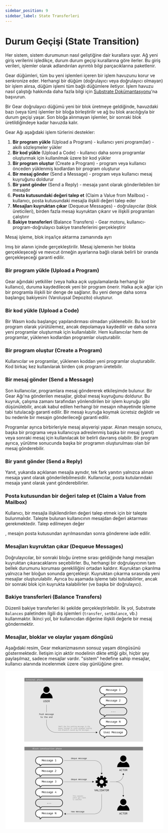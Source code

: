 ```yaml
---
sidebar_position: 9
sidebar_label: State Transferleri
---
```


# Durum Geçişi (State Transition)

Her sistem, sistem durumunun nasıl geliştiğine dair kurallara uyar. Ağ yeni giriş verilerini işledikçe, durum durum geçişi kurallarına göre ilerler. Bu giriş verileri, işlemler olarak adlandırılan ayrıntılı bilgi parçacıklarına paketlenir.

Gear düğümleri, tüm bu yeni işlemleri içeren bir işlem havuzunu korur ve senkronize eder. Herhangi bir düğüm (doğrulayıcı veya doğrulayıcı olmayan) bir işlem alırsa, düğüm işlemi tüm bağlı düğümlere iletiyor. İşlem havuzu nasıl çalıştığı hakkında daha fazla bilgi için [Substrate Dokümantasyonu](https://substrate.dev/docs/en/knowledgebase/learn-substrate/tx-pool)'na başvurun.

Bir Gear doğrulayıcı düğümü yeni bir blok üretmeye geldiğinde, havuzdaki bazı (veya tüm) işlemler bir bloğa birleştirilir ve ağ bu blok aracılığıyla bir durum geçişi yaşar. Son bloğa alınmayan işlemler, bir sonraki blok üretildiğindeye kadar havuzda kalır.

Gear Ağı aşağıdaki işlem türlerini destekler:

1. **Bir program yükle** (Upload a Program) - kullanıcı yeni program(lar) - akıllı sözleşmeler yükler
2. **Bir kod yükle** (Upload a Code) - kullanıcı daha sonra programlar oluşturmak için kullanılmak üzere bir kod yükler
3. **Bir program oluştur** (Create a Program) - program veya kullanıcı önceden yüklenmiş kodlardan bir program oluşturur
4. **Bir mesaj gönder** (Send a Message) - program veya kullanıcı mesaj kuyruğunu doldurur
5. **Bir yanıt gönder** (Send a Reply) - mesaja yanıt olarak gönderilebilen bir mesajdır
6. **Posta kutusundaki değeri talep et** (Claim a Value from Mailbox) - kullanıcı, posta kutusundaki mesajla ilişkili değeri talep eder
7. **Mesajları kuyruktan çıkar** (Dequeue Messages) - doğrulayıcılar (blok üreticileri), birden fazla mesajı kuyruktan çıkarır ve ilişkili programları çalıştırır
8. **Bakiye transferleri** (Balance Transfers) - Gear motoru, kullanıcı-program-doğrulayıcı bakiye transferlerini gerçekleştirir

Mesaj işleme, blok inşa/içe aktarma zamanında ayrı

lmış bir alanın içinde gerçekleştirilir. Mesaj işlemenin her blokta gerçekleşeceği ve mevcut örneğin ayarlarına bağlı olarak belirli bir oranda gerçekleşeceği garanti edilir.

### Bir program yükle (Upload a Program)

Gear ağındaki yetkililer (veya halka açık uygulamalarda herhangi bir kullanıcı), duruma kaydedilecek yeni bir program önerir. Halka açık ağlar için bir programla ilişkili bir denge de sağlanır. Bu yeni denge daha sonra başlangıç ​​bakiyesini (Varoluşsal Depozito) oluşturur.

### Bir kod yükle (Upload a Code)

Bir Wasm kodu başlangıç ​​yapılandırması olmadan yüklenebilir. Bu kod bir program olarak yürütülemez, ancak depolamaya kaydedilir ve daha sonra yeni programlar oluşturmak için kullanılabilir. Hem kullanıcılar hem de programlar, yüklenen kodlardan programlar oluşturabilir.

### Bir program oluştur (Create a Program)

Kullanıcılar ve programlar, yüklenen koddan yeni programlar oluşturabilir. Kod birkaç kez kullanılarak birden çok program üretebilir.

### Bir mesaj gönder (Send a Message)

Son kullanıcılar, programlara mesaj göndererek etkileşimde bulunur. Bir Gear Ağı'na gönderilen mesajlar, global mesaj kuyruğunu doldurur. Bu kuyruk, çalışma zamanı tarafından yönlendirilen bir işlem kuyruğu gibi düşünülebilir, ancak kabul edilen herhangi bir mesajın nihayetinde işleme tabi tutulacağı garanti edilir. Bir mesajı kuyruğa koymak ücretsiz değildir ve bu nedenle bir mesajın gönderileceği garanti edilir.

Programlar ayrıca birbirleriyle mesaj alışverişi yapar. Alınan mesajın sonucu, başka bir programa veya kullanıcıya adreslenmiş başka bir mesaj (yanıt) veya sonraki mesaj için kullanılacak bir belirli davranış olabilir. Bir program ayrıca, yürütme sonucunda başka bir programın oluşturulması olan bir mesaj gönderebilir.

### Bir yanıt gönder (Send a Reply)

Yanıt, yukarıda açıklanan mesajla aynıdır, tek fark yanıtın yalnızca alınan mesaja yanıt olarak gönderilebilmesidir. Kullanıcılar, posta kutularındaki mesaja yanıt olarak yanıt gönderebilirler.

### Posta kutusundan bir değeri talep et (Claim a Value from Mailbox)

Kullanıcı, bir mesajla ilişkilendirilen değeri talep etmek için bir talepte bulunmalıdır. Talepte bulunan kullanıcının mesajdan değeri aktarması gerekmektedir. Talep edilmeyen değer

, mesajın posta kutusundan ayrılmasından sonra gönderene iade edilir.

### Mesajları kuyruktan çıkar (Dequeue Messages)

Doğrulayıcılar, bir sonraki bloğu üretme sırası geldiğinde hangi mesajları kuyruktan çıkaracaklarını seçebilirler. Bu, herhangi bir doğrulayıcının tam bellek durumunu koruması gerekliliğini ortadan kaldırır. Kuyruktan çıkarılma yalnızca her bloğun sonunda gerçekleşir. Kuyruktan çıkarma sırasında yeni mesajlar oluşturulabilir. Ayrıca bu aşamada işleme tabi tutulabilirler, ancak bir sonraki blok için kuyrukta kalabilirler (ve başka bir doğrulayıcı).

### Bakiye transferleri (Balance Transfers)

Düzenli bakiye transferleri iki şekilde gerçekleştirilebilir. İlk yol, Substrate `Balances` paletinden ilgili dış işlemleri (`transfer`, `setBalance`, vb.) kullanmaktır. İkinci yol, bir kullanıcıdan diğerine ilişkili değerle bir mesaj göndermektir.

### Mesajlar, bloklar ve olaylar yaşam döngüsü

Aşağıdaki resim, Gear mekanizmasının sonsuz yaşam döngüsünü göstermektedir. İletişim için aktör modelinin dikte ettiği gibi, hiçbir şey paylaşılmaz, sadece mesajlar vardır. "sistem" hedefine sahip mesajlar, kullanıcı alanında incelenmek üzere olay günlüğüne girer.

![alt text](../../static/img/gear/mq.jpg)
